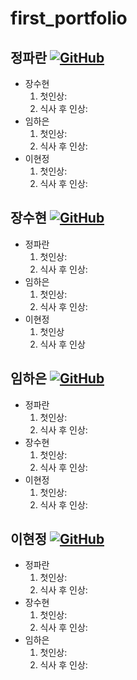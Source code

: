 # first_portfolio

정파란 [![GitHub](https://img.shields.io/badge/github-%23121011.svg?style=for-the-badge&logo=github&logoColor=white)](https://github.com/BlueRedOrange)
---
* 장수현
  1. 첫인상:
  2. 식사 후 인상:
* 임하은
  1. 첫인상:
  2. 식사 후 인상:
* 이현정
  1. 첫인상:
  2. 식사 후 인상:
 
장수현 [![GitHub](https://img.shields.io/badge/github-%23121011.svg?style=for-the-badge&logo=github&logoColor=white)](https://github.com/Aunsxm)
---
* 정파란
  1. 첫인상:
  2. 식사 후 인상:
* 임하은
  1. 첫인상:
  2. 식사 후 인상:
* 이현정
  1. 첫인상
  2. 식사 후 인상
 
임하은 [![GitHub](https://img.shields.io/badge/github-%23121011.svg?style=for-the-badge&logo=github&logoColor=white)](https://github.com/kodms08)
---
* 정파란
  1. 첫인상:
  2. 식사 후 인상:
* 장수현
  1. 첫인상:
  2. 식사 후 인상:
* 이현정
  1. 첫인상:
  2. 식사 후 인상:

이현정 [![GitHub](https://img.shields.io/badge/github-%23121011.svg?style=for-the-badge&logo=github&logoColor=white)](https://github.com/nanahj)
---
* 정파란
  1. 첫인상:
  2. 식사 후 인상:
* 장수현
  1. 첫인상:
  2. 식사 후 인상:
* 임하은
  1. 첫인상:
  2. 식사 후 인상:

